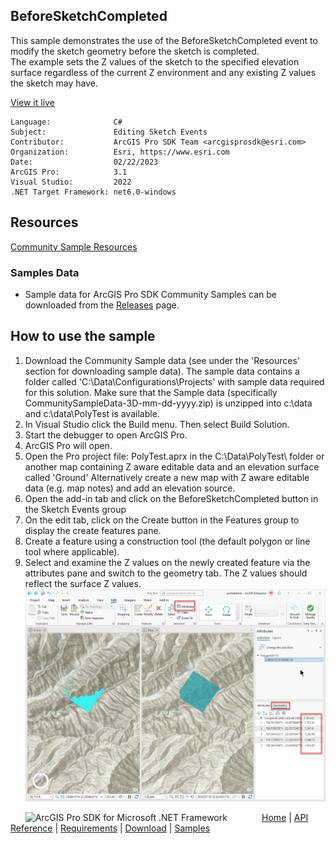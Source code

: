 ## BeforeSketchCompleted

<!-- TODO: Write a brief abstract explaining this sample -->
This sample demonstrates the use of the BeforeSketchCompleted event to modify the sketch geometry before the sketch is completed.  
The example sets the Z values of the sketch to the specified elevation surface regardless of the current Z environment and any existing Z values the sketch may have.  
  


<a href="https://pro.arcgis.com/en/pro-app/sdk/" target="_blank">View it live</a>

<!-- TODO: Fill this section below with metadata about this sample-->
```
Language:              C#
Subject:               Editing Sketch Events
Contributor:           ArcGIS Pro SDK Team <arcgisprosdk@esri.com>
Organization:          Esri, https://www.esri.com
Date:                  02/22/2023
ArcGIS Pro:            3.1
Visual Studio:         2022
.NET Target Framework: net6.0-windows
```

## Resources

[Community Sample Resources](https://github.com/Esri/arcgis-pro-sdk-community-samples#resources)

### Samples Data

* Sample data for ArcGIS Pro SDK Community Samples can be downloaded from the [Releases](https://github.com/Esri/arcgis-pro-sdk-community-samples/releases) page.  

## How to use the sample
<!-- TODO: Explain how this sample can be used. To use images in this section, create the image file in your sample project's screenshots folder. Use relative url to link to this image using this syntax: ![My sample Image](FacePage/SampleImage.png) -->
1. Download the Community Sample data (see under the 'Resources' section for downloading sample data).  The sample data contains a folder called 'C:\Data\Configurations\Projects' with sample data required for this solution.  Make sure that the Sample data (specifically CommunitySampleData-3D-mm-dd-yyyy.zip) is unzipped into c:\data and c:\data\PolyTest is available.  
1. In Visual Studio click the Build menu. Then select Build Solution.  
1. Start the debugger to open ArcGIS Pro.  
1. ArcGIS Pro will open.   
1. Open the Pro project file: PolyTest.aprx in the C:\Data\PolyTest\ folder or another map containing Z aware editable data and an elevation surface called 'Ground' Alternatively create a new map with Z aware editable data (e.g. map notes) and add an elevation source.  
1. Open the add-in tab and click on the BeforeSketchCompleted button in the Sketch Events group  
1. On the edit tab, click on the Create button in the Features group to display the create features pane.  
1. Create a feature using a construction tool (the default polygon or line tool where applicable).  
1. Select and examine the Z values on the newly created feature via the attributes pane and switch to the geometry tab. The Z values should reflect the surface Z values.  
![UI](Screenshots/Screen1.png)  
  


<!-- End -->

&nbsp;&nbsp;&nbsp;&nbsp;&nbsp;&nbsp;<img src="https://esri.github.io/arcgis-pro-sdk/images/ArcGISPro.png"  alt="ArcGIS Pro SDK for Microsoft .NET Framework" height = "20" width = "20" align="top"  >
&nbsp;&nbsp;&nbsp;&nbsp;&nbsp;&nbsp;&nbsp;&nbsp;&nbsp;&nbsp;&nbsp;&nbsp;
[Home](https://github.com/Esri/arcgis-pro-sdk/wiki) | <a href="https://pro.arcgis.com/en/pro-app/latest/sdk/api-reference" target="_blank">API Reference</a> | [Requirements](https://github.com/Esri/arcgis-pro-sdk/wiki#requirements) | [Download](https://github.com/Esri/arcgis-pro-sdk/wiki#installing-arcgis-pro-sdk-for-net) | <a href="https://github.com/esri/arcgis-pro-sdk-community-samples" target="_blank">Samples</a>
